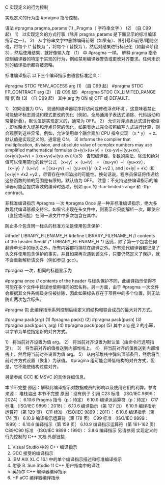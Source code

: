 C 实现定义的行为控制

实现定义的行为由 #pragma 指令控制。

语法
#pragma pragma_params	(1)	
_Pragma（ 字符串文字 ）	(2)	（自 C99 起）
1） 以实现定义的方式行事（除非 pragma_params 是下面显示的标准编译指示之一）。
2） 从字符串文字中删除编码前缀（如果有）、外引号和前导/尾随空格，将每个 \“ 替换为 ”，将每个 \\ 替换为 \，然后对结果进行标记化（如翻译阶段 3），然后使用结果，就好像输入在 （1） 中 #pragma 一样。
解释
pragma 指令控制编译器的特定于实现的行为，例如禁用编译器警告或更改对齐要求。任何未识别的编译指示都将被忽略。

标准编译指示
以下三个编译指示由语言标准定义：

#pragma STDC FENV_ACCESS arg	(1)	（自 C99 起）
#pragma STDC FP_CONTRACT arg	(2)	（自 C99 起）
#pragma STDC CX_LIMITED_RANGE 精 氨 酸	(3)	（自 C99 起）
其中 arg 为 ON 或 OFF 或 DEFAULT。

1） 如果设置为 ON， 则通知编译器程序将访问或修改浮点环境 ，这意味着禁止可能破坏标志测试和模式更改的优化（例如，全局通用子表达式消除、代码运动和常量折叠）。默认值是实现定义的，通常为 OFF。
2） 允许对浮点表达式进行收缩 ，即省略舍入误差和浮点异常的优化，如果表达式完全按照编写方式进行计算，则会观察到这些异常。例如，允许使用单个融合乘加 CPU 指令实现 （x * y） + z。默认值是实现定义的，通常是 ON。
3) Informs the compiler that multiplication, division, and absolute value of complex numbers may use simplified mathematical formulas (x+iy)×(u+iv) = (xu-yv)+i(yu+xv), (x+iy)/(u+iv) = [(xu+yv)+i(yu-xv)]/(u3） 告知编译器，复数的乘法、除法和绝对值可以使用简化的数学公式 （x+iy）×（u+iv） = （xu-yv）+i（yu+xv）， （x+iy）/（u+iv） = [（xu+yv）+i（yu-xv）]/（u2
+v2
), and |x+iy| = √x）和 |x+iy|= √x2
+y2
，尽管存在中间溢出的可能性。换句话说，程序员保证将传递给这些函数的值的范围是有限的。默认值为 OFF。
注意：不支持这些编译指示的编译器可能会提供等效的编译时选项，例如 gcc 的 -fcx-limited-range 和 -ffp-contract。

非标准编译指示
#pragma 一次
#pragma Once 是一种非标准编译指示，绝大多数现代编译器都支持它。如果它出现在头文件中，则表示它只能解析一次，即使它（直接或间接）在同一源文件中多次包含在其中。

防止多个包含同一标头的标准方法是使用包含保护：

#ifndef LIBRARY_FILENAME_H
#define LIBRARY_FILENAME_H
// contents of the header
#endif /* LIBRARY_FILENAME_H */
因此，除了第一个包含任何翻译单元中的标头之外，所有内容都将排除在编译之外。所有现代编译器都记录了头文件使用包含保护的事实，并且如果再次遇到该文件，只要仍然定义了保护，就不会重新解析该文件（例如参见 gcc）。

#pragma 一次，相同的标题显示为

#pragma once
// contents of the header
与标头保护不同，此编译指示使得不可能在多个文件中错误地使用相同的宏名称。另一方面，由于 #pragma 一次文件会根据其文件系统级身份被排除，因此如果标头存在于项目中的多个位置，则无法防止两次包含标头。

#pragma 包
此编译指示系列控制后续定义的结构和联合成员的最大对齐方式。

#pragma pack(arg)	(1)	
#pragma pack()	(2)	
#pragma pack(push)	(3)	
#pragma pack(push, arg)	(4)	
#pragma pack(pop)	(5)	
其中 arg 是 2 的小幂，以字节为单位指定新的对齐方式。

1） 将当前对齐设置为值 arg。
2） 将当前对齐设置为默认值（由命令行选项指定）。
3） 将当前对齐的值推送到内部堆栈上。
4） 将当前对齐的值推送到内部堆栈上，然后将当前对齐设置为值 arg。
5） 从内部堆栈中弹出顶部条目，然后将当前对齐方式设置（恢复）为该值。
#pragma 组可能会降低结构的对齐方式，但是，它不能使结构过度对齐。

另请参阅 GCC 和 MSVC 的具体详细信息。

本节不完整
原因：解释此编译指示对数据成员的影响以及使用它们的利弊。参考来源：
堆栈溢出
本节不完整
原因：没有例子
引用
C23 标准 （ISO/IEC 9899：2024）：
6.10.6 Pragma 指令（p：待定）
6.10.9 编译派运算符（p：待定）
C17 标准 （ISO/IEC 9899：2018）：
6.10.6 编译指示（第 127 页）
6.10.9 编译指示运算符（第 129 页）
C11 标准 （ISO/IEC 9899：2011）：
6.10.6 编译指示（第 174 页）
6.10.9 编译指示运算符（第 178 页）
C99 标准 （ISO/IEC 9899：1999）：
6.10.6 编译指示（第 159 页）
6.10.9 编译指示运算符（第 161-162 页）
C89/C90 标准 （ISO/IEC 9899：1990）：
3.8.6 编译指示
另请参阅
实现定义的行为控制的 C++ 文档
外部链接
1. 	Visual Studio 中的 C++ 编译指示
2. 	GCC 接受的编译指示
3. 	IBM AIX XL C 16.1 中的单个编译指示描述和标准编译指示
4. 	附录 B. Sun Studio 11 C++ 用户指南中的译注
5. 	英特尔 C++ 编译器编译指示
6. 	HP aCC 编译器编译指示
